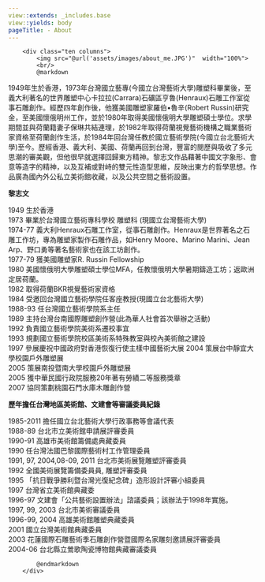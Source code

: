 ```yaml
---
view::extends: _includes.base
view::yields: body
pageTitle: - About
---
```



        <div class="ten columns">
            <img src="@url('assets/images/about_me.JPG')"  width="100%">
            <br/>
            @markdown

            

1949年生於香港，1973年台灣國立藝專(今國立台灣藝術大學)雕塑科畢業後，至義大利著名的世界雕塑中心卡拉拉(Carrara)石礦區亨魯(Henraux)石雕工作室從事石雕創作。經歷四年創作後，他獲美國雕塑家羅伯•魯辛(Robert Russin)研究金，至美國懷俄明州工作，並於1980年取得美國懷俄明大學雕塑碩士學位。求學期間並與荷蘭籍妻子保琳共結連理，於1982年取得荷蘭視覺藝術機構之職業藝術家資格至荷蘭創作生活，於1984年回台灣任教於國立藝術學院(今國立台北藝術大學)至今。歷經香港、義大利、美國、荷蘭再回到台灣，豐富的閱歷與吸收了多元思潮的審美觀，但他很早就選擇回歸東方精神。黎志文作品藉著中國文字象形、會意等造字的精神，以及互補或對峙的雙元性造型思維，反映出東方的哲學思想。作品廣為國內外公私立美術館收藏，以及公共空間之藝術設置。

__黎志文__

1949 生於香港<br/>
1973 畢業於台灣國立藝術專科學校 雕塑科 (現國立台灣藝術大學)<br/>
1974-77 義大利Henraux石雕工作室，從事石雕創作。Henraux是世界著名之石雕工作坊，專為雕塑家製作石雕作品，如Henry Moore、Marino Marini、Jean Arp、野口勇等著名藝術家也在該工坊創作。<br/>
1977-79 獲美國雕塑家R. Russin Fellowship<br/>
1980 美國懷俄明大學雕塑碩士學位MFA，任教懷俄明大學暑期鑄造工坊；返歐洲定居荷蘭。<br/>
1982 取得荷蘭BKR視覺藝術家資格<br/>
1984 受邀回台灣國立藝術學院任客座教授(現國立台北藝術大學)<br/>
1988-93 任台灣國立藝術學院系主任<br/>
1989 主持台灣台南國際雕塑創作營(此為華人社會首次舉辦之活動)<br/>
1992 負責國立藝術學院美術系遷校事宜<br/>
1993 規劃國立藝術學院校區美術系特殊教室與校內美術館之建設<br/>
1997 參展慶祝中國政府對香港恢復行使主樣中國藝術大展
2004 策展台中靜宜大學校園戶外雕塑展<br/>
2005 策展南投暨南大學校園戶外雕塑展<br/>
2005 獲中華民國行政院服務20年著有勞績二等服務獎章<br/>
2007 協同策劃桃園石門水庫木雕創作營<br/>

__歷年擔任台灣地區美術館、文建會等審議委員紀錄__

1985-2011 擔任國立台北藝術大學行政事務等會議代表<br/>
1988-89 台北市立美術館申請展評審委員<br/>
1990-91 高雄市美術館籌備處典藏委員<br/>
1990 任台灣法國巴黎國際藝術村工作管理委員<br/>
1991, 97, 2004,08-09, 2011 台北市美術展覽雕塑評審委員<br/>
1992 全國美術展覽籌備委員員, 雕塑評審委員<br/>
1995 「抗日戰爭勝利暨台灣光復紀念碑」造形設計評審小組委員<br/>
1997 台灣省立美術館典藏委<br/>
1996-97 文建會「公共藝術設置辦法」諮議委員；該辦法于1998年實施。<br/>
1997, 99, 2003 台北市美術審議委員<br/>
1996-99, 2004 高雄美術館雕塑典藏委員<br/>
2001 國立台灣美術館典藏委員<br/>
2003 花蓮國際石雕藝術季石雕創作營暨國際名家雕刻邀請展評審委員<br/>
2004-06 台北縣立鶯歌陶瓷博物館典藏審議委員 <br/>

            @endmarkdown
        </div>
